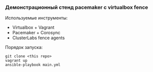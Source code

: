 ### Демонстрационный стенд pacemaker c virtualbox fence

Используемые инструменты:
- Virtualbox + Vagrant
- Pacemaker + Corosync
- ClusterLabs fence agents

Порядок запуска:
```
git clone <this repo>
vagrant up
ansible-playbook main.yml
```
